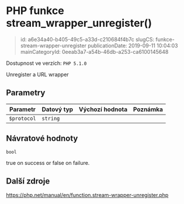 PHP funkce stream_wrapper_unregister()
================================

> id: a6e34a40-b405-49c5-a33d-c210684f4b7c
> slugCS: funkce-stream-wrapper-unregister
> publicationDate: 2019-09-11 10:04:03
> mainCategoryId: 0eeab3a7-a54b-46db-a253-ca6100145648

Dostupnost ve verzích: `PHP 5.1.0`

Unregister a URL wrapper


Parametry
--------------

| Parametr | Datový typ | Výchozí hodnota | Poznámka |
|-----|-----|-----|-----|
| `$protocol` | `string` |  |  |


Návratové hodnoty
----------------

`bool`

true on success or false on failure.

Další zdroje
------------

https://php.net/manual/en/function.stream-wrapper-unregister.php
